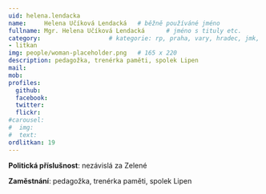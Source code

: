 ```yaml
---
uid: helena.lendacka
name:     Helena Učíková Lendacká  	# běžně používáné jméno
fullname: Mgr. Helena Učíková Lendacká  	# jméno s tituly etc.
category:                 	# kategorie: rp, praha, vary, hradec, jmk, senat
- litkan
img: people/woman-placeholder.png   # 165 x 220
description: pedagožka, trenérka paměti, spolek Lipen
mail:
mob:
profiles:
  github:
  facebook:
  twitter:
  flickr:
#carousel:
#  img: 
#  text: 
ordlitkan: 19
---
```

**Politická příslušnost**: nezávislá za Zelené
 
**Zaměstnání**: pedagožka, trenérka paměti, spolek Lipen

